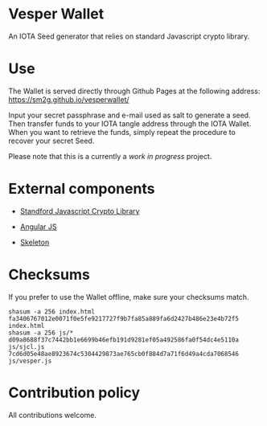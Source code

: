 # Vesper Wallet

An IOTA Seed generator that relies on standard Javascript crypto library.

# Use

The Wallet is served directly through Github Pages at the following address: https://sm2g.github.io/vesperwallet/

Input your secret passphrase and e-mail used as salt to generate a seed. Then transfer funds to your IOTA tangle address through the IOTA Wallet.
When you want to retrieve the funds, simply repeat the procedure to recover your secret Seed.

Please note that this is a currently a *work in progress* project.

# External components

* [Standford Javascript Crypto Library](http://bitwiseshiftleft.github.io/sjcl/)

* [Angular JS](https://angularjs.org/)

* [Skeleton](http://getskeleton.com/)

# Checksums

If you prefer to use the Wallet offline, make sure your checksums match.

```
shasum -a 256 index.html
fa3406767012e0071f0e5fe9217727f9b7fa85a889fa6d2427b486e23e4b72f5  index.html
shasum -a 256 js/*
d09a8688f37c7442bb1e6699b46efb191d9281ef05a492586fa0f54dc4e5110a  js/sjcl.js
7cd6d05e48ae8923674c5304429873ae765cb0f884d7a71f6d49a4cda7068546  js/vesper.js
```

# Contribution policy

All contributions welcome.
